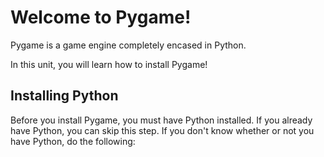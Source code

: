 # Welcome to Pygame!

Pygame is a game engine completely encased in Python.

In this unit, you will learn how to install Pygame!

## Installing Python

Before you install Pygame, you must have Python installed. If you already have Python, you can skip this step. If you don't know whether or not you have Python, do the following: